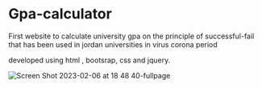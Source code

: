 # Gpa-calculator
First website to calculate university gpa on the principle of successful-fail that has been used in jordan universities in virus corona period

developed using html , bootsrap, css and jquery.

![Screen Shot 2023-02-06 at 18 48 40-fullpage](https://user-images.githubusercontent.com/89325220/217018216-0a01843d-2cfa-4482-a394-7127268a85bb.png)
